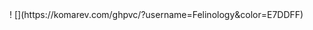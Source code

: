 <div class="center-div">
<div> ! [](https://komarev.com/ghpvc/?username=Felinology&color=E7DDFF) </div>

